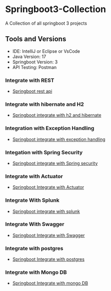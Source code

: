 # Springboot3-Collection
A Collection of all springboot 3 projects

## Tools and Versions
- IDE: IntelliJ or Eclipse or VsCode
- Java Version: 17
- Springboot Version: 3
- API Testing: Postman

### Integrate with REST
- [Springboot rest api](https://akshay-gitbook.gitbook.io/springboot-rest/)

### Integrate with hibernate and H2
- [Springboot integrate with h2 and hibernate](https://akshay-gitbook.gitbook.io/springboot-hibernate/)

### Integration with Exception Handling
- [Springboot integrate with exception handling](https://akshay-gitbook.gitbook.io/springboot-exception-handling/)

### Integation with Spring Security
- [Springboot integrate with Spring security](https://akshay-gitbook.gitbook.io/sprint-boot-security/)

### Integrate with Actuator
- [Springboot Integrate with Actuator](https://akshay-gitbook.gitbook.io/springboot-actuator-prometheus-pushgate-way/)

### Integrate With Splunk
- [Springboot integrate with splunk](https://akshay-gitbook.gitbook.io/splunk-integration/)
  
### Integrate With Swagger
- [Springboot Integrate with Swagger](https://akshay-gitbook.gitbook.io/springboot-integrate-with-swagger/)

### Integrate with postgres
- [Springboot Integrate with postgres](https://akshay-gitbook.gitbook.io/springboot-integrate-with-postgres/)

### Integrate with Mongo DB
- [Springboot Integrate with mongo DB](https://akshay-gitbook.gitbook.io/springboot-mongodb/)
